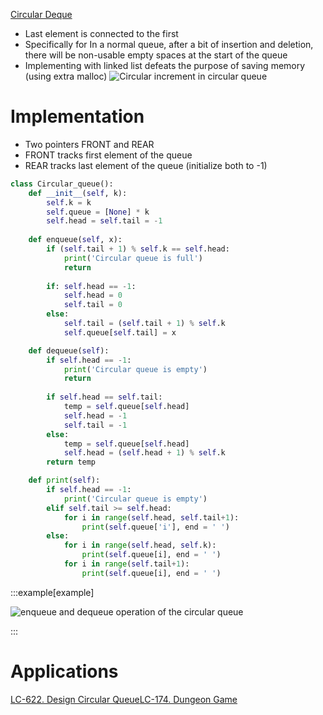 ---
---

[Circular Deque](</docs/Algorithms/Advanced Data Structures/Circular Deque.md>)
- Last element is connected to the first
- Specifically for In a normal queue, after a bit of insertion and deletion, there will be non-usable empty spaces at the start of the queue
- Implementing with linked list defeats the purpose of saving memory (using extra malloc)
 ![Circular increment in circular queue](https://cdn.programiz.com/sites/tutorial2program/files/circular-increment.png "Circular queue")
# Implementation
- Two pointers FRONT and REAR
- FRONT tracks first element of the queue
- REAR tracks last element of the queue (initialize both to -1)

```python
class Circular_queue():
	def __init__(self, k):
		self.k = k
		self.queue = [None] * k
		self.head = self.tail = -1
		
	def enqueue(self, x):
		if (self.tail + 1) % self.k == self.head:
			print('Circular queue is full')
			return
		
		if: self.head == -1:
			self.head = 0
			self.tail = 0
		else:
			self.tail = (self.tail + 1) % self.k
			self.queue[self.tail] = x

	def dequeue(self):
		if self.head == -1:
			print('Circular queue is empty')
			return
	
		if self.head == self.tail:
			temp = self.queue[self.head]
			self.head = -1
			self.tail = -1
		else:
			temp = self.queue[self.head]
			self.head = (self.head + 1) % self.k
		return temp

	def print(self):
		if self.head == -1:
			print('Circular queue is empty')
		elif self.tail >= self.head:
			for i in range(self.head, self.tail+1):
				print(self.queue['i'], end = ' ')
		else:
			for i in range(self.head, self.k):
				print(self.queue[i], end = ' ')
			for i in range(self.tail+1):
				print(self.queue[i], end = ' ')

```

:::example[example] 

![enqueue and dequeue operation of the circular queue](https://cdn.programiz.com/sites/tutorial2program/files/circular-queue-program.png "Working of circular queue")

:::

# Applications
[LC-622. Design Circular Queue](</docs/Some Leetcode Questions/LC-622. Design Circular Queue.md>)[LC-174. Dungeon Game](</docs/Some Leetcode Questions/LC-174. Dungeon Game.md>)